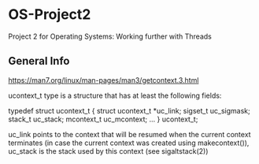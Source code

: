 # OS-Project2
Project 2 for Operating Systems: Working further with Threads

## General Info
https://man7.org/linux/man-pages/man3/getcontext.3.html

ucontext_t type is a structure that has at least the following fields:

typedef struct ucontext_t {
    struct ucontext_t *uc_link;
    sigset_t          uc_sigmask;
    stack_t           uc_stack;
    mcontext_t        uc_mcontext;
    ...
} ucontext_t;

uc_link points to the context that will be resumed when the current context terminates
(in case the current context was created using makecontext()), uc_stack is the stack
used by this context (see sigaltstack(2))

